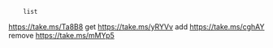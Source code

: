         list
https://take.ms/Ta8B8
        get
https://take.ms/yRYVv
        add
https://take.ms/cghAY
        remove
https://take.ms/mMYp5